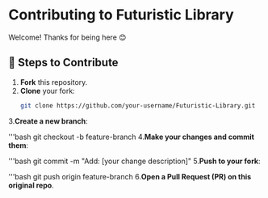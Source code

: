 # Contributing to Futuristic Library

Welcome! Thanks for being here 😊

## 👣 Steps to Contribute

1. **Fork** this repository.
2. **Clone** your fork:
   ```bash
   git clone https://github.com/your-username/Futuristic-Library.git
3.**Create a new branch**:

   '''bash
git checkout -b feature-branch
4.**Make your changes and commit them**:

   '''bash
git commit -m "Add: [your change description]"
5.**Push to your fork**:

   '''bash
git push origin feature-branch
6.**Open a Pull Request (PR) on this original repo**.

